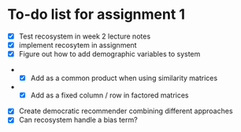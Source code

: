 # To-do list for assignment 1

- [x] Test recosystem in week 2 lecture notes
- [x] implement recosytem in assignment
- [x] Figure out how to add demographic variables to system
- - [x] Add as a common product when using similarity matrices
- - [x] Add as a fixed column / row in factored matrices
- [x] Create democratic recommender combining different approaches
- [x] Can recosystem handle a bias term?
